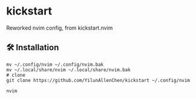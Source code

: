 # kickstart
Reworked nvim config, from kickstart.nvim


## 🛠️ Installation
```shell
mv ~/.config/nvim ~/.config/nvim.bak
mv ~/.local/share/nvim ~/.local/share/nvim.bak
# clone
git clone https://github.com/YilunAllenChen/kickstart ~/.config/nvim

nvim
```
